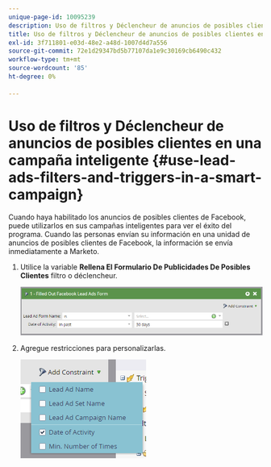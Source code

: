 ```yaml
---
unique-page-id: 10095239
description: Uso de filtros y Déclencheur de anuncios de posibles clientes en una campaña inteligente - Documentos de Marketo - Documentación del producto
title: Uso de filtros y Déclencheur de anuncios de posibles clientes en una campaña inteligente
exl-id: 3f711801-e03d-48e2-a48d-1007d4d7a556
source-git-commit: 72e1d29347bd5b77107da1e9c30169cb6490c432
workflow-type: tm+mt
source-wordcount: '85'
ht-degree: 0%

---
```


# Uso de filtros y Déclencheur de anuncios de posibles clientes en una campaña inteligente {#use-lead-ads-filters-and-triggers-in-a-smart-campaign}

Cuando haya habilitado los anuncios de posibles clientes de Facebook, puede utilizarlos en sus campañas inteligentes para ver el éxito del programa. Cuando las personas envían su información en una unidad de anuncios de posibles clientes de Facebook, la información se envía inmediatamente a Marketo.

1. Utilice la variable **Rellena El Formulario De Publicidades De Posibles Clientes** filtro o déclencheur.

   ![](assets/image2016-8-5-11-3a18-3a31.png)

1. Agregue restricciones para personalizarlas.

   ![](assets/image2016-8-5-11-3a19-3a27.png)
